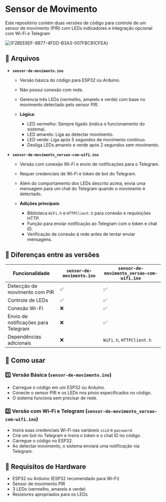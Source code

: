 # Sensor de Movimento 

Este repositório contém duas versões de código para controle de um sensor de movimento (PIR) com LEDs indicadores e integração opcional com Wi-Fi e Telegram

![{F2BEE6EF-8B77-4FDD-B3A3-007FBC81CFEA}](https://github.com/user-attachments/assets/4d8eb95d-00f3-4ff6-86bc-effecb00dd5f)


## 📂 Arquivos

* **`sensor-de-movimento.ino`**

  * Versão básica do código para ESP32 ou Arduino.
  * Não possui conexão com rede.
  * Gerencia três LEDs (vermelho, amarelo e verde) com base no movimento detectado pelo sensor PIR.
  * **Lógica**:

    * LED vermelho: Sempre ligado (indica o funcionamento do sistema).
    * LED amarelo: Liga ao detectar movimento.
    * LED verde: Liga após 5 segundos de movimento contínuo.
    * Desliga LEDs amarelo e verde após 2 segundos sem movimento.

* **`sensor-de-movimento_versao-com-wifi.ino`**

  * Versão com conexão Wi-Fi e envio de notificações para o Telegram.
  * Requer credenciais de Wi-Fi e token de bot do Telegram.
  * Além do comportamento dos LEDs descrito acima, envia uma mensagem para um chat do Telegram quando o movimento é detectado.
  * **Adições principais**:

    * Biblioteca `WiFi.h` e `HTTPClient.h` para conexão e requisições HTTP.
    * Função para enviar notificação ao Telegram com o token e chat ID.
    * Verificação de conexão à rede antes de tentar enviar mensagens.

## 🔑 Diferenças entre as versões

| Funcionalidade                      | `sensor-de-movimento.ino` | `sensor-de-movimento_versao-com-wifi.ino` |
| ----------------------------------- | ------------------------- | ----------------------------------------- |
| Detecção de movimento com PIR       | ✅                         | ✅                                         |
| Controle de LEDs                    | ✅                         | ✅                                         |
| Conexão Wi-Fi                       | ❌                         | ✅                                         |
| Envio de notificações para Telegram | ❌                         | ✅                                         |
| Dependências adicionais             | ❌                         | `WiFi.h`, `HTTPClient.h`                  |

## 🚀 Como usar

### 1️⃣ Versão Básica (`sensor-de-movimento.ino`)

* Carregue o código em um ESP32 ou Arduino.
* Conecte o sensor PIR e os LEDs nos pinos especificados no código.
* O sistema funciona sem precisar de rede.

### 2️⃣ Versão com Wi-Fi e Telegram (`sensor-de-movimento_versao-com-wifi.ino`)

* Insira suas credenciais Wi-Fi nas variáveis `ssid` e `password`.
* Crie um bot no Telegram e insira o token e o chat ID no código.
* Carregue o código no ESP32.
* Ao detectar movimento, o sistema enviará uma notificação via Telegram.

## 📌 Requisitos de Hardware

* ESP32 ou Arduino (ESP32 recomendado para Wi-Fi)
* Sensor de movimento PIR
* 3 LEDs (vermelho, amarelo e verde)
* Resistores apropriados para os LEDs
